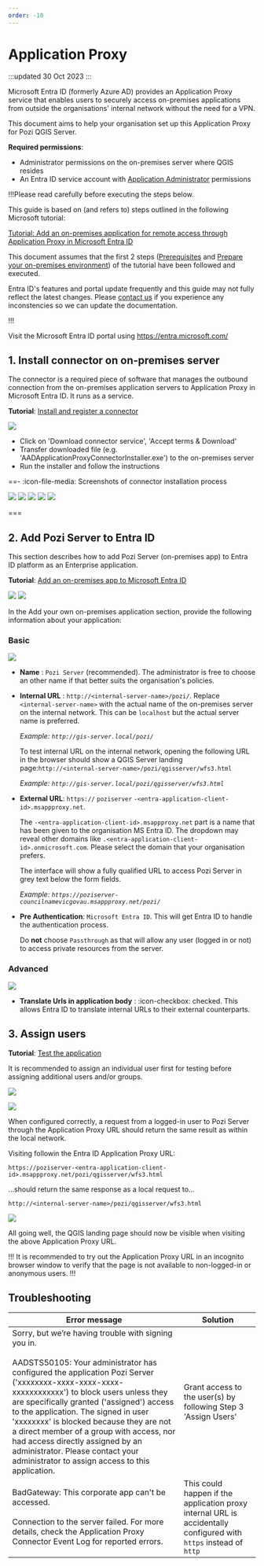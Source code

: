 ```yaml
---
order: -10
---
```


# Application Proxy

:::updated
30 Oct 2023
:::

Microsoft Entra ID (formerly Azure AD) provides an Application Proxy service that enables users to securely access on-premises applications from outside the organisations' internal network without the need for a VPN.

This document aims to help your organisation set up this Application Proxy for Pozi QGIS Server.

**Required permissions**:
* Administrator permissions on the on-premises server where QGIS resides
* An Entra ID service account with [Application Administrator](https://learn.microsoft.com/en-au/entra/identity/role-based-access-control/permissions-reference#application-administrator) permissions


!!!Please read carefully before executing the steps below.

This guide is based on (and refers to) steps outlined in the following Microsoft tutorial:

[Tutorial: Add an on-premises application for remote access through Application Proxy in Microsoft Entra ID](https://learn.microsoft.com/en-au/entra/identity/app-proxy/application-proxy-add-on-premises-application)


This document assumes that the first 2 steps ([Prerequisites](https://learn.microsoft.com/en-au/entra/identity/app-proxy/application-proxy-add-on-premises-application#prerequisites) and [Prepare your on-premises environment](https://learn.microsoft.com/en-au/entra/identity/app-proxy/application-proxy-add-on-premises-application#prepare-your-on-premises-environment)) of the tutorial have been followed and executed.

Entra ID's features and portal update frequently and this guide may not fully reflect the latest changes.
Please [contact us](/contact/) if you experience any inconstencies so we can update the documentation.

!!!

Visit the Microsoft Entra ID portal using https://entra.microsoft.com/


<!-- The relevant sections can be found in the following menu structure:

![](/static/img/icon-ms-entra-id-colour.svg) **Identity** ⇒ **Applications** ⇒
  - Enterprise Applications
  - App Registrations -->


## 1. Install connector on on-premises server

The connector is a required piece of software that manages the outbound connection from the on-premises application servers to Application Proxy in Microsoft Entra ID. It runs as a service.

**Tutorial**: [Install and register a connector](https://learn.microsoft.com/en-au/entra/identity/app-proxy/application-proxy-add-on-premises-application#install-and-register-a-connector)

![](img/entra-id-download-connector.png)

* Click on 'Download connector service', 'Accept terms & Download'
* Transfer downloaded file (e.g. 'AADApplicationProxyConnectorInstaller.exe') to the on-premises server
* Run the installer and follow the instructions

==- :icon-file-media: Screenshots of connector installation process

![](img/entra-id-install-connector-step-1.png)
![](img/entra-id-install-connector-step-2.png)
![](img/entra-id-install-connector-step-3.png)
![](img/entra-id-install-connector-step-4.png)
![](img/entra-id-install-connector-step-5.png)

===

## 2. Add Pozi Server to Entra ID

This section describes how to add Pozi Server (on-premises app) to Entra ID platform as an Enterprise application.

**Tutorial**: [Add an on-premises app to Microsoft Entra ID](https://learn.microsoft.com/en-au/entra/identity/app-proxy/application-proxy-add-on-premises-application#add-an-on-premises-app-to-microsoft-entra-id)


![](img/entra-id-new-enterprise-application-step-1.png)
![](img/entra-id-new-enterprise-application-step-2.png)


In the Add your own on-premises application section, provide the following information about your application:

### Basic

![](img/entra-id-new-enterprise-application-step-3.png)

* **Name** : `Pozi Server` (recommended). The administrator is free to choose an other name if that better suits the organisation's policies.

* **Internal URL** : `http://<internal-server-name>/pozi/`. Replace `<internal-server-name>` with the actual name of the on-premises server on the internal network. This can be `localhost` but the actual server name is preferred.

  _Example: `http://gis-server.local/pozi/`_

  To test internal URL on the internal network, opening the following URL in the browser should show a QGIS Server landing page:`http://<internal-server-name>/pozi/qgisserver/wfs3.html`

  _Example: `http://gis-server.local/pozi/qgisserver/wfs3.html`_


* **External URL**: `https://` `poziserver` `-<entra-application-client-id>.msappproxy.net`.

  The `-<entra-application-client-id>.msappproxy.net` part is a name that has been given to the organisation MS Entra ID. The dropdown may reveal other domains like `.<entra-application-client-id>.onmicrosoft.com`. Please select the domain that your organisation prefers.

  The interface will show a fully qualified URL to access Pozi Server in grey text below the form fields.

  _Example: `https://poziserver-councilnamevicgovau.msappproxy.net/pozi/`_


* **Pre Authentication**: `Microsoft Entra ID`. This will get Entra ID to handle the authentication process.

  Do **not** choose `Passthrough` as that will allow any user (logged in or not) to access private resources from the server.

### Advanced

![](img/entra-id-new-enterprise-application-step-4.png)

* **Translate Urls in application body** : :icon-checkbox: checked. This allows Entra ID to translate internal URLs to their external counterparts.



## 3. Assign users

**Tutorial**: [Test the application](https://learn.microsoft.com/en-au/entra/identity/app-proxy/application-proxy-add-on-premises-application#test-the-application)

It is recommended to assign an individual user first for testing before assigning additional users and/or groups.

![](img/entra-id-add-users-step-1.png)

![](img/entra-id-add-users-step-2.png)


When configured correctly, a request from a logged-in user to Pozi Server through the Application Proxy URL should return the same result as within the local network.

 Visiting followin the Entra ID Application Proxy URL:

`https://poziserver-<entra-application-client-id>.msappproxy.net/pozi/qgisserver/wfs3.html`

...should return the same response as a local request to...

`http://<internal-server-name>/pozi/qgisserver/wfs3.html`

![](img/entra-id-qgis-server-landing-page.png)

All going well, the QGIS landing page should now be visible when visiting the above Application Proxy URL.

!!!
It is recommended to try out the Application Proxy URL in an incognito browser window to verify that the page is not available to non-logged-in or anonymous users.
!!!


## Troubleshooting

Error message | Solution
--- | ---
Sorry, but we’re having trouble with signing you in. <br/><br/> AADSTS50105: Your administrator has configured the application Pozi Server ('xxxxxxxx-xxxx-xxxx-xxxx-xxxxxxxxxxxx') to block users unless they are specifically granted ('assigned') access to the application. The signed in user 'xxxxxxxx' is blocked because they are not a direct member of a group with access, nor had access directly assigned by an administrator. Please contact your administrator to assign access to this application. | Grant access to the user(s) by following Step 3 'Assign Users'
BadGateway: This corporate app can't be accessed. <br/><br/> Connection to the server failed. For more details, check the Application Proxy Connector Event Log for reported errors. | This could happen if the application proxy internal URL is accidentally configured with `https` instead of `http`

